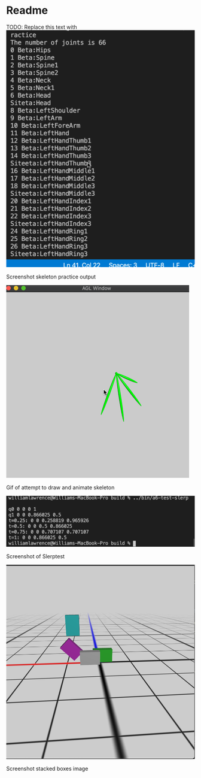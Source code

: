 # Readme

TODO: Replace this text with
<img src='https://github.com/Williamlaw718/animation-toolkit/blob/main/assignments/a6-transform/assignment06skelpractice.gif' title='Skeleton' width='' alt='Video Walkthrough' />

Screenshot skeleton practice output

<img src='https://github.com/Williamlaw718/animation-toolkit/blob/main/assignments/a6-transform/assignment06tentacle.gif' title='tentacle' width='' alt='Video Walkthrough' />

Gif of attempt to draw and animate skeleton

<img src='https://github.com/Williamlaw718/animation-toolkit/blob/main/assignments/a6-transform/a6-slerptest.png' title='SlerpTest' width='' alt='Video Walkthrough' />

Screenshot of Slerptest

<img src='https://github.com/Williamlaw718/animation-toolkit/blob/main/assignments/a6-transform/assignmen06_boxes.png' title='Boxes ScreenShot' width='' alt='Video Walkthrough' />

Screenshot stacked boxes image



